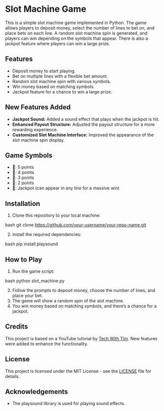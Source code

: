 # Slot Machine Game

This is a simple slot machine game implemented in Python. The game allows players to deposit money, select the number of lines to bet on, and place bets on each line. A random slot machine spin is generated, and players can win depending on the symbols that appear. There is also a jackpot feature where players can win a large prize.

## Features
- Deposit money to start playing.
- Bet on multiple lines with a flexible bet amount.
- Random slot machine spin with various symbols.
- Win money based on matching symbols.
- Jackpot feature for a chance to win a large prize.

## New Features Added
- **Jackpot Sound:** Added a sound effect that plays when the jackpot is hit.
- **Enhanced Payout Structure:** Adjusted the payout structure for a more rewarding experience.
- **Customized Slot Machine Interface:** Improved the appearance of the slot machine spin display.

## Game Symbols
- 🍒: 5 points
- 🍋: 4 points
- 🍉: 3 points
- 🍇: 2 points
- 🎰: Jackpot (can appear in any line for a massive win)

## Installation

1. Clone this repository to your local machine:

   
bash
   git clone https://github.com/your-username/your-repo-name.git


2. Install the required dependencies:

   
bash
   pip install playsound


## How to Play

1. Run the game script:

   
bash
   python slot_machine.py


2. Follow the prompts to deposit money, choose the number of lines, and place your bet.
3. The game will show a random spin of the slot machine.
4. You win money based on matching symbols, and there’s a chance for a jackpot.

## Credits

This project is based on a YouTube tutorial by [Tech With Tim](https://www.youtube.com/@TechWithTim). New features were added to enhance the functionality.

## License

This project is licensed under the MIT License - see the [LICENSE](LICENSE) file for details.

## Acknowledgements

- The playsound library is used for playing sound effects.
